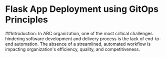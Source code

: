 # Flask App Deployment using GitOps Principles

##Introduction:
In ABC organization, one of the most critical challenges hindering software development and delivery process is the lack of end-to-end automation. The absence of a streamlined, automated workflow is impacting organization's efficiency, quality, and competitiveness. 




